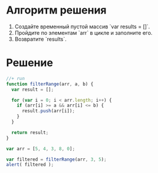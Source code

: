 # Алгоритм решения
<ol>
<li>Создайте временный пустой массив `var results = []`. </li>
<li>Пройдите по элементам `arr` в цикле и заполните его.</li>
<li>Возвратите `results`.</li>
</ol>

# Решение

```js
//+ run
function filterRange(arr, a, b) {
  var result = [];

  for (var i = 0; i < arr.length; i++) {
    if (arr[i] >= a && arr[i] <= b) {
      result.push(arr[i]);
    }
  }

  return result;
}

var arr = [5, 4, 3, 8, 0];

var filtered = filterRange(arr, 3, 5);
alert( filtered );
```


